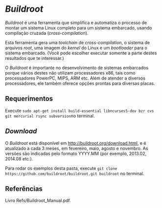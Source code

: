 # _Buildroot_

_Buildroot_ é uma ferramenta que simplifica e automatiza o processo de montar um sistema Linux completo para um sistema embarcado, usando compilação cruzada (_cross-compilation_).

Esta ferramenta gera uma _toolchain_ de _cross-compilation_, o sistema de arquivos _root_, uma imagem do _kernel_ do  Linux e um _bootloader_ para o sistema embarcado. (Você pode escolher executar somente a parte destes resultados que te interessar.)

O _Buildroot_ é importante no desenvolvimento de sistemas embarcados porque vários destes não utilizam processadores x86, tais como processadores PowerPC, MIPS, ARM etc. Além de atender a diversos processadores, ele também oferece opções prontas para diversas placas.

## Requerimentos

Execute ```sudo apt-get install build-essential libncurses5-dev bzr cvs git mercurial rsync subversion```no terminal.

## _Download_

O _Buildroot_ está disponível em http://buildroot.org/download.html, e é atualizado a cada 3 meses, em fevereiro, maio, agosto e novembro. As versões são indicadas pelo formato YYYY.MM (por exemplo, 2013.02, 2014.08 etc.).

Para rodar os exemplos desta pasta, execute ```git clone https://github.com/buildroot/buildroot.git buildroot``` no terminal.

## Referências

Livro Refs/Buildroot_Manual.pdf.
